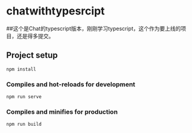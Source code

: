 # chatwithtypesrcipt


##这个是Chat的typescript版本，刚刚学习typescript，这个作为要上线的项目，还是得多提交。

## Project setup
```
npm install
```

### Compiles and hot-reloads for development
```
npm run serve
```

### Compiles and minifies for production
```
npm run build
```
